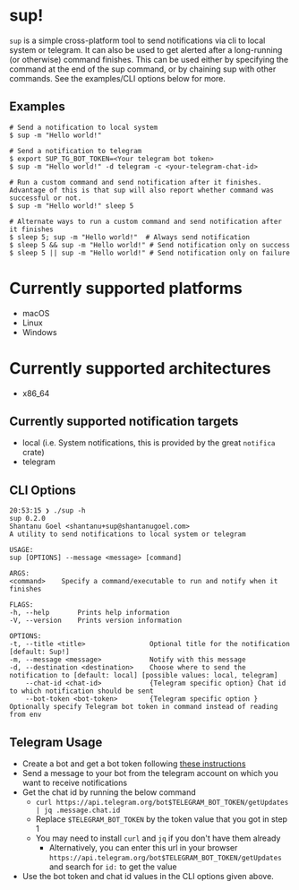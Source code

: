 # sup!

`sup` is a simple cross-platform tool to send notifications via cli to local system or telegram.
It can also be used to get alerted after a long-running (or otherwise) command finishes. This can be used either by specifying the command at the end of the sup command, or by chaining sup with other commands. See the examples/CLI options below for more.

## Examples
```
# Send a notification to local system
$ sup -m "Hello world!"

# Send a notification to telegram
$ export SUP_TG_BOT_TOKEN=<Your telegram bot token>
$ sup -m "Hello world!" -d telegram -c <your-telegram-chat-id> 

# Run a custom command and send notification after it finishes. Advantage of this is that sup will also report whether command was successful or not.
$ sup -m "Hello world!" sleep 5

# Alternate ways to run a custom command and send notification after it finishes
$ sleep 5; sup -m "Hello world!"  # Always send notification
$ sleep 5 && sup -m "Hello world!" # Send notification only on success
$ sleep 5 || sup -m "Hello world!" # Send notification only on failure

```

# Currently supported platforms
- macOS
- Linux
- Windows

# Currently supported architectures
- x86_64

## Currently supported notification targets
- local (i.e. System notifications, this is provided by the great `notifica` crate)
- telegram

## CLI Options
```
20:53:15 ❯ ./sup -h
sup 0.2.0
Shantanu Goel <shantanu+sup@shantanugoel.com>
A utility to send notifications to local system or telegram

USAGE:
sup [OPTIONS] --message <message> [command]

ARGS:
<command>    Specify a command/executable to run and notify when it finishes

FLAGS:
-h, --help       Prints help information
-V, --version    Prints version information

OPTIONS:
-t, --title <title>                Optional title for the notification [default: Sup!]
-m, --message <message>            Notify with this message
-d, --destination <destination>    Choose where to send the notification to [default: local] [possible values: local, telegram]
    --chat-id <chat-id>            {Telegram specific option} Chat id to which notification should be sent
    --bot-token <bot-token>        {Telegram specific option } Optionally specify Telegram bot token in command instead of reading from env
```

## Telegram Usage
- Create a bot and get a bot token following [these instructions](https://core.telegram.org/bots#6-botfather)
- Send a message to your bot from the telegram account on which you want to receive notifications
- Get the chat id by running the below command
  - `curl https://api.telegram.org/bot$TELEGRAM_BOT_TOKEN/getUpdates | jq .message.chat.id`
  - Replace `$TELEGRAM_BOT_TOKEN` by the token value that you got in step 1
  - You may need to install `curl` and `jq` if you don't have them already
    - Alternatively, you can enter this url in your browser `https://api.telegram.org/bot$TELEGRAM_BOT_TOKEN/getUpdates` and search for `id:` to get the value
- Use the bot token and chat id values in the CLI options given above. 
